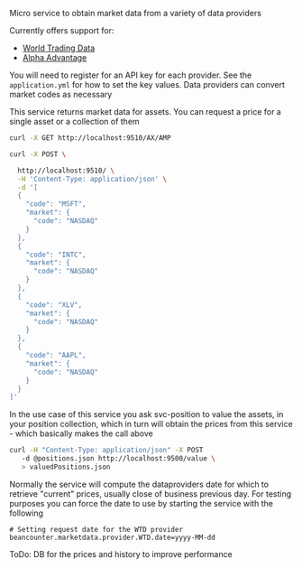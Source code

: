 Micro service to obtain market data from a variety of data providers

Currently offers support for: 

  * [World Trading Data](https://www.worldtradingdata.com/pricing)    
  * [Alpha Advantage](https://www.alphavantage.co/documentation/)
 
You will need to register for an API key for each provider. See the `application.yml` for how to set the key values.  Data providers can convert market codes as necessary
 
This service returns market data for assets. You can request a price for a single asset or a collection of them  
 
 ```bash 
 curl -X GET http://localhost:9510/AX/AMP
 ```
 
 ```bash
 curl -X POST \
 
   http://localhost:9510/ \
   -H 'Content-Type: application/json' \
   -d '[
   {
     "code": "MSFT",
     "market": {
       "code": "NASDAQ"
     }
   },
   {
     "code": "INTC",
     "market": {
       "code": "NASDAQ"
     }
   },
   {
     "code": "XLV",
     "market": {
       "code": "NASDAQ"
     }
   },
   {
     "code": "AAPL",
     "market": {
       "code": "NASDAQ"
     }
   }
 ]'

```  
 
In the use case of this service you ask svc-position to value the assets, in your position collection, which in turn will obtain the prices from this service - which basically makes the call above
 
 ```bash
 curl -H "Content-Type: application/json" -X POST 
    -d @positions.json http://localhost:9500/value \
    > valuedPositions.json

```
Normally the service will compute the dataproviders date for which to retrieve "current" prices, usually close of business previous day. For testing purposes you can force the date to use by starting the service with the following
```$xslt
# Setting request date for the WTD provider
beancounter.marketdata.provider.WTD.date=yyyy-MM-dd
``` 


ToDo: DB for the prices and history to improve performance

